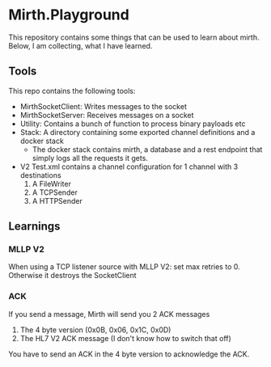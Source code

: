 # Mirth.Playground

This repository contains some things that can be used to learn about mirth. 
Below, I am collecting, what I have learned.


## Tools
This repo contains the following tools: 
- MirthSocketClient: Writes messages to the socket
- MirthSocketServer: Receives messages on a socket
- Utility: Contains a bunch of function to process binary payloads etc
- Stack: A directory containing some exported channel definitions and a docker stack
  - The docker stack contains mirth, a database and a rest endpoint that simply logs all the requests it gets.
- V2 Test.xml contains a channel configuration for 1 channel with 3 destinations
  1. A FileWriter
  2. A TCPSender
  3. A HTTPSender



## Learnings
### MLLP V2
When using a TCP listener source with MLLP V2: set max retries to 0. Otherwise it destroys the SocketClient 

### ACK
If you send a message, Mirth will send you 2 ACK messages
  1. The 4 byte version (0x0B, 0x06, 0x1C, 0x0D)
  2. The HL7 V2 ACK message (I don't know how to switch that off)

You have to send an ACK in the 4 byte version to acknowledge the ACK.


